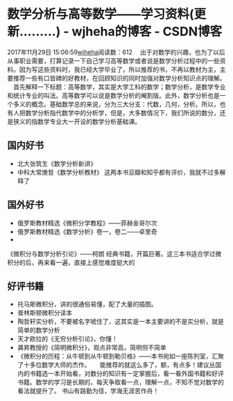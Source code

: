 # 数学分析与高等数学——学习资料(更新.........) - wjheha的博客 - CSDN博客
2017年11月29日 15:06:59[wjheha](https://me.csdn.net/wjheha)阅读数：612
  出于对数学的兴趣，也为了以后从事职业需要，打算记录一下自己学习高等数学或者说是数学分析过程中的一些资料。因为写这些资料时，我已经大学毕业了，所以推荐的书，不再以教材为主，主要推荐一些有口皆碑的好教材，在回顾知识的同时加强对数学分析知识点的理解。 
  首先解释一下标题：高等数学，其实是大学工科的数学；数学分析，是数学专业和统计专业的叫法。高等数学可以说是数学分析的阉割版。此外，数学分析也是一个多义的概念。基础数学总的来说，分为三大分支：代数，几何，分析。所以，也有人把数学分析指代数学中的分析学，但是，大多数情况下，我们所说的数分，还是狭义的指数学专业大一开设的数学分析基础课。
## 国内好书
- 北大张筑生《数学分析新讲》
- 中科大常庚哲《数学分析教材》 
这两本书豆瓣和知乎都有评价，我就不过多解释了
## 国外好书
- 俄罗斯教材精选《微积分学教程》——菲赫金哥尔次
- 俄罗斯教材精选《数学分析》卷一，卷二——卓里奇
- 
《微积分与数学分析引论》——柯朗
经典书籍，开篇巨著。这三本书适合学过微积分的后，再来看一遍，直接上感觉难度挺大的
## 好评书籍
- 托马斯微积分，讲的很通俗易懂，配了大量的插图。
- 普林斯顿微积分读本
- 陶哲轩实分析，不要被名字唬住了，这其实是一本主要讲的不是实分析，就是简单的数学分析
- 天才欧拉的《无穷分析引论》，你懂！
- 龚昇教授的《简明微积分》，观点非常高，简明但不简单
- 《微积分的历程：从牛顿到从牛顿到勒贝格》——本书宛如一座陈列室，汇聚了十多位数学大师的杰作。
   能推荐的就这么多了，额，有点多！建议丛国内的书籍选一本开始看，对数分的知识有一定掌握后，看一看外国书籍和好评书籍。数学的学习是长期的，每天争取看一点，理解一点，不知不觉对数学的看法就提升了。 
书山有路勤为径，学海无涯苦作舟！
